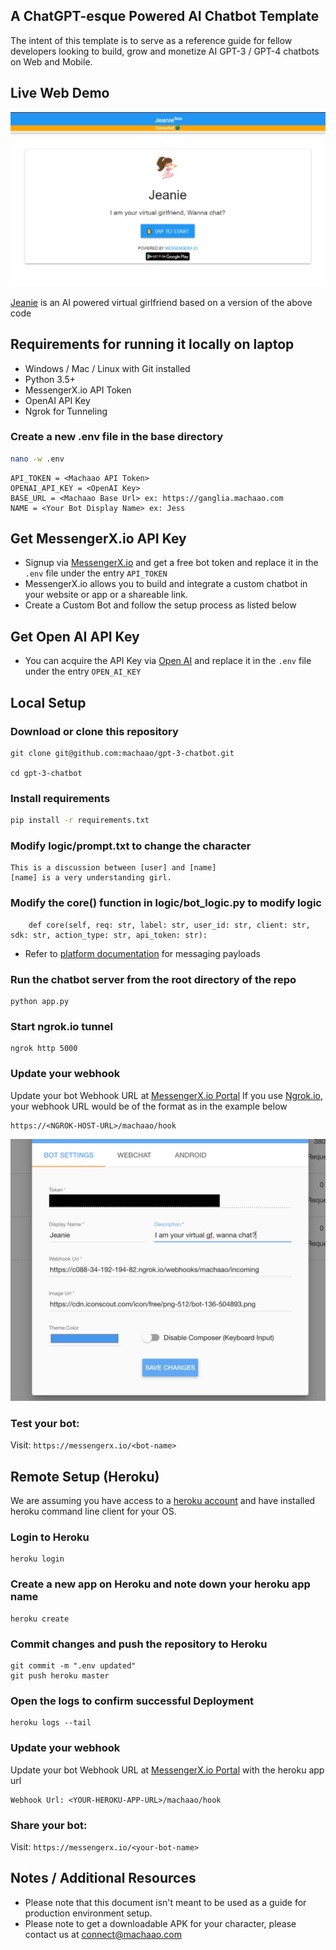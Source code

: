 ## A ChatGPT-esque Powered AI Chatbot Template ##
The intent of this template is to serve as a reference guide for fellow developers 
looking to build, grow and monetize AI GPT-3 / GPT-4 chatbots on Web and Mobile.

## Live Web Demo ##
![figure](images/img.png)

[Jeanie](https://messengerx.io/jeanie) is an AI powered virtual girlfriend based on a version of the above code

## Requirements for running it locally on laptop ##
* Windows / Mac / Linux with Git installed
* Python 3.5+
* MessengerX.io API Token
* OpenAI API Key
* Ngrok for Tunneling

### Create a new .env file in the base directory ###
```bash
nano -w .env
```
```
API_TOKEN = <Machaao API Token>
OPENAI_API_KEY = <OpenAI Key> 
BASE_URL = <Machaao Base Url> ex: https://ganglia.machaao.com
NAME = <Your Bot Display Name> ex: Jess
```

## Get MessengerX.io API Key ##
* Signup via [MessengerX.io](https://portal.messengerx.io) and get a free bot token and replace it in the ```.env``` file under the entry ```API_TOKEN```
* MessengerX.io allows you to build and integrate a custom chatbot in your website or app or a shareable link.
* Create a Custom Bot and follow the setup process as listed below

## Get Open AI API Key ##
* You can acquire the API Key via [Open AI](https://platform.openai.com) and replace it in the ```.env``` file under the entry
```OPEN_AI_KEY```

## Local Setup ##
### Download or clone this repository ###
```
git clone git@github.com:machaao/gpt-3-chatbot.git

cd gpt-3-chatbot
```


### Install requirements ###
```bash
pip install -r requirements.txt
```


### Modify logic/prompt.txt to change the character ###
```
This is a discussion between [user] and [name]
[name] is a very understanding girl.
```

### Modify the core() function in logic/bot_logic.py to modify logic ###
```
    def core(self, req: str, label: str, user_id: str, client: str, sdk: str, action_type: str, api_token: str):
```
* Refer to [platform documentation](https://messengerx.rtfd.iio) for messaging payloads

### Run the chatbot server from the root directory of the repo ###
```
python app.py
```

### Start ngrok.io tunnel ###
```
ngrok http 5000
```

### Update your webhook ###
Update your bot Webhook URL at [MessengerX.io Portal](https://portal.messengerx.io) 
If you use [Ngrok.io](https://ngrok.io), your webhook URL would be of the format as in the example below
```
https://<NGROK-HOST-URL>/machaao/hook
```
![figure](images/mx_screenshot.png)

### Test your bot:
Visit: ```https://messengerx.io/<bot-name>```


## Remote Setup (Heroku) ##

We are assuming you have access to a [heroku account](https://heroku.com)
and have installed heroku command line client for your OS.

### Login to Heroku ###
```
heroku login
```

### Create a new app on Heroku and note down your heroku app name
```
heroku create
```

### Commit changes and push the repository to Heroku ###
```
git commit -m ".env updated"
git push heroku master
```

### Open the logs to confirm successful Deployment ###
```
heroku logs --tail
```

### Update your webhook ###
Update your bot Webhook URL at [MessengerX.io Portal](https://portal.messengerx.io) with the heroku app url
```
Webhook Url: <YOUR-HEROKU-APP-URL>/machaao/hook
```

### Share your bot:
Visit: ```https://messengerx.io/<your-bot-name>```


## Notes / Additional Resources ##
* Please note that this document isn't meant to be used as a guide for production environment setup.
* Please note to get a downloadable APK for your character, please contact us at [connect@machaao.com](mailto:connect@machaao.com)